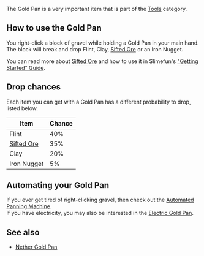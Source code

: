 The Gold Pan is a very important item that is part of the [Tools](https://github.com/TheBusyBiscuit/Slimefun4/wiki/Tools) category.

## How to use the Gold Pan
You right-click a block of gravel while holding a Gold Pan in your main hand.<br>
The block will break and drop Flint, Clay, [Sifted Ore](https://github.com/TheBusyBiscuit/Slimefun4/wiki/Sifted-Ore) or an Iron Nugget.

You can read more about [Sifted Ore](https://github.com/TheBusyBiscuit/Slimefun4/wiki/Sifted-Ore) and how to use it in Slimefun's ["Getting Started" Guide](https://github.com/TheBusyBiscuit/Slimefun4/wiki/Getting-Started).

## Drop chances
Each item you can get with a Gold Pan has a different probability to drop, listed below.

| Item | Chance |
| ---- | ------ |
| Flint | 40% |
| [Sifted Ore](https://github.com/TheBusyBiscuit/Slimefun4/wiki/Sifted-Ore) | 35% |
| Clay | 20% |
| Iron Nugget | 5% |

## Automating your Gold Pan
If you ever get tired of right-clicking gravel, then check out the [Automated Panning Machine](https://github.com/TheBusyBiscuit/Slimefun4/wiki/Automated-Panning-Machine).<br>
If you have electricity, you may also be interested in the [Electric Gold Pan](https://github.com/TheBusyBiscuit/Slimefun4/wiki/Electric-Gold-Pan).

## See also
* [Nether Gold Pan](https://github.com/TheBusyBiscuit/Slimefun4/wiki/Nether-Gold-Pan)
